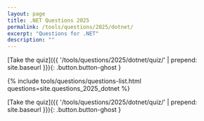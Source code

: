 ```yaml
---
layout: page
title: .NET Questions 2025
permalink: /tools/questions/2025/dotnet/
excerpt: "Questions for .NET"
description: ""
---
```


[Take the quiz]({{ '/tools/questions/2025/dotnet/quiz/'  | prepend: site.baseurl }}){: .button.button-ghost }

{% include tools/questions/questions-list.html questions=site.questions_2025_dotnet %}

[Take the quiz]({{ '/tools/questions/2025/dotnet/quiz/'  | prepend: site.baseurl }}){: .button.button-ghost }
